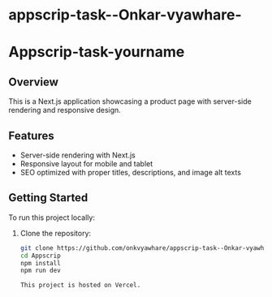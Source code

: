 # appscrip-task--Onkar-vyawhare-

# Appscrip-task-yourname

## Overview
This is a Next.js application showcasing a product page with server-side rendering and responsive design.

## Features
- Server-side rendering with Next.js
- Responsive layout for mobile and tablet
- SEO optimized with proper titles, descriptions, and image alt texts

## Getting Started
To run this project locally:

1. Clone the repository:
   ```bash
   git clone https://github.com/onkvyawhare/appscrip-task--Onkar-vyawhare-
   cd Appscrip
   npm install
   npm run dev

   This project is hosted on Vercel. 



